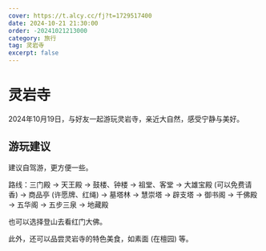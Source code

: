 ```yaml
---
cover: https://t.alcy.cc/fj?t=1729517400
date: 2024-10-21 21:30:00
order: -20241021213000
category: 旅行
tag: 灵岩寺
excerpt: false
---
```


# 灵岩寺

2024年10月19日，与好友一起游玩灵岩寺，亲近大自然，感受宁静与美好。

## 游玩建议

建议自驾游，更方便一些。

路线：三门殿 -> 天王殿 -> 鼓楼、钟楼 -> 祖堂、客堂 -> 大雄宝殿 (可以免费请香) -> 商品亭 (许愿牌、红绳) -> 墓塔林 -> 慧崇塔 -> 辟支塔 -> 御书阁 -> 千佛殿 -> 五华阁 -> 五步三泉 -> 地藏殿

也可以选择登山去看红门大佛。

此外，还可以品尝灵岩寺的特色美食，如素面 (在檀园) 等。